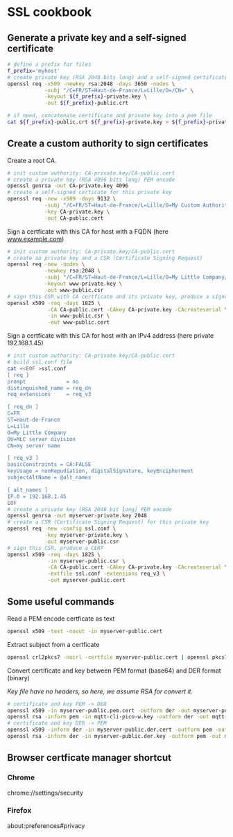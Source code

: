 # SSL cookbook


## Generate a private key and a self-signed certificate

```bash
# define a prefix for files
f_prefix='myhost'
# create private key (RSA 2048 bits long) and a self-signed certificate
openssl req -x509 -newkey rsa:2048 -days 3650 -nodes \
            -subj "/C=FR/ST=Haut-de-France/L=Lille/O=/CN=" \
            -keyout ${f_prefix}-private.key \
            -out ${f_prefix}-public.crt
```

```bash
# if need, concatenate certificate and private key into a pem file
cat ${f_prefix}-public.crt ${f_prefix}-private.key > ${f_prefix}-private.pem
```


## Create a custom authority to sign certificates

Create a root CA.

```bash
# init custom authority: CA-private.key/CA-public.cert
# create a private key (RSA 4096 bits long) PEM encode
openssl genrsa -out CA-private.key 4096
# create a self-signed certicate for this private key
openssl req -new -x509 -days 9132 \
            -subj "/C=FR/ST=Haut-de-France/L=Lille/O=My Custom Authority/CN=My Custom Authority Root CA" \
            -key CA-private.key \
            -out CA-public.cert
```

Sign a certficate with this CA for host with a FQDN (here www.example.com)

```bash
# init custom authority: CA-private.key/CA-public.cert
# create aa private key and a CSR (Certificate Signing Request)
openssl req -new -nodes \
            -newkey rsa:2048 \
            -subj "/C=FR/ST=Haut-de-France/L=Lille/O=My Little Company/OU=MLC server division/CN=www.example.com" \
            -keyout www-private.key \
            -out www-public.csr
# sign this CSR with CA certficate and its private key, produce a signed certficate
openssl x509 -req -days 1825 \
             -CA CA-public.cert -CAkey CA-private.key -CAcreateserial \
             -in www-public.csr \
             -out www-public.cert
```


Sign a certficate with this CA for host with an IPv4 address (here private 192.168.1.45)

```bash
# init custom authority: CA-private.key/CA-public.cert
# build ssl.conf file
cat <<EOF >ssl.conf
[ req ]
prompt             = no
distinguished_name = req_dn
req_extensions     = req_v3

[ req_dn ]
C=FR
ST=Haut-de-France
L=Lille
O=My Little Company
OU=MLC server division
CN=my server name

[ req_v3 ]
basicConstraints = CA:FALSE
keyUsage = nonRepudiation, digitalSignature, keyEncipherment
subjectAltName = @alt_names

[ alt_names ]
IP.0 = 192.168.1.45
EOF
# create a private key (RSA 2048 bit long) PEM encode
openssl genrsa -out myserver-private.key 2048
# create a CSR (Certificate Signing Request) for this private key
openssl req -new -config ssl.conf \
            -key myserver-private.key \
            -out myserver-public.csr
# sign this CSR, produce a CERT
openssl x509 -req -days 1825 \
             -in myserver-public.csr \
             -CA CA-public.cert -CAkey CA-private.key -CAcreateserial \
             -extfile ssl.conf -extensions req_v3 \
             -out myserver-public.cert
```


## Some useful commands

Read a PEM encode certficate as text

```bash
openssl x509 -text -noout -in myserver-public.cert
```

Extract subject from a certficate

```bash
openssl crl2pkcs7 -nocrl -certfile myserver-public.cert | openssl pkcs7 -print_certs -noout | grep subject
```

Convert certificate and key between PEM format (base64) and DER format (binary)

*Key file have no headers, so here, we assume RSA for convert it.*

```bash
# certificate and key PEM -> DER
openssl x509 -in myserver-public.pem.cert -outform der -out myserver-public.der.cert
openssl rsa -inform pem -in mqtt-cli-pico-w.key -outform der -out mqtt-cli-pico-w.der.key
# certificate and key DER -> PEM
openssl x509 -inform der -in myserver-public.der.cert -outform pem -out myserver-public.pem.cert
openssl rsa -inform der -in myserver-public.der.key -outform pem -out myserver-public.pem.key
```

## Browser certficate manager shortcut

### Chrome

chrome://settings/security

### Firefox

about:preferences#privacy
